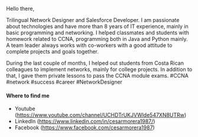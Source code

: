 Hello there,

Trilingual Network Designer and Salesforce Developer. I am passionate about technologies and have more than 8 years of IT experience, mainly in basic programming and networking. I helped classmates and students with homework related to CCNA, programming both in Java and Python mainly. A team leader always works with co-workers with a good attitude to complete projects and goals together.

During the last couple of months, I helped out students from Costa Rican colleagues to implement networks, mainly for college projects. In addition to that, I gave them private lessons to pass the CCNA module exams. #CCNA #network #success #career #NetworkDesigner


#### Where to find me

- Youtube (https://www.youtube.com/channel/UCHDTrUKJVWlde547XN8UTRw)
- LinkedIn (https://www.linkedin.com/in/cesarmorera1987/)
- Facebook (https://www.facebook.com/cesarmorera1987)
